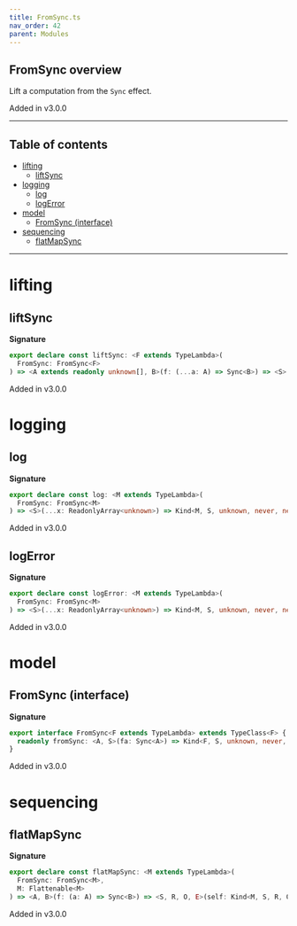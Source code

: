 ```yaml
---
title: FromSync.ts
nav_order: 42
parent: Modules
---
```


## FromSync overview

Lift a computation from the `Sync` effect.

Added in v3.0.0

---

<h2 class="text-delta">Table of contents</h2>

- [lifting](#lifting)
  - [liftSync](#liftsync)
- [logging](#logging)
  - [log](#log)
  - [logError](#logerror)
- [model](#model)
  - [FromSync (interface)](#fromsync-interface)
- [sequencing](#sequencing)
  - [flatMapSync](#flatmapsync)

---

# lifting

## liftSync

**Signature**

```ts
export declare const liftSync: <F extends TypeLambda>(
  FromSync: FromSync<F>
) => <A extends readonly unknown[], B>(f: (...a: A) => Sync<B>) => <S>(...a: A) => Kind<F, S, unknown, never, never, B>
```

Added in v3.0.0

# logging

## log

**Signature**

```ts
export declare const log: <M extends TypeLambda>(
  FromSync: FromSync<M>
) => <S>(...x: ReadonlyArray<unknown>) => Kind<M, S, unknown, never, never, void>
```

Added in v3.0.0

## logError

**Signature**

```ts
export declare const logError: <M extends TypeLambda>(
  FromSync: FromSync<M>
) => <S>(...x: ReadonlyArray<unknown>) => Kind<M, S, unknown, never, never, void>
```

Added in v3.0.0

# model

## FromSync (interface)

**Signature**

```ts
export interface FromSync<F extends TypeLambda> extends TypeClass<F> {
  readonly fromSync: <A, S>(fa: Sync<A>) => Kind<F, S, unknown, never, never, A>
}
```

Added in v3.0.0

# sequencing

## flatMapSync

**Signature**

```ts
export declare const flatMapSync: <M extends TypeLambda>(
  FromSync: FromSync<M>,
  M: Flattenable<M>
) => <A, B>(f: (a: A) => Sync<B>) => <S, R, O, E>(self: Kind<M, S, R, O, E, A>) => Kind<M, S, R, O, E, B>
```

Added in v3.0.0
